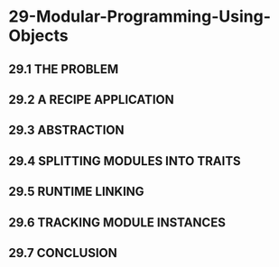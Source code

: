 # 29-Modular-Programming-Using-Objects

## 29.1 THE PROBLEM
## 29.2 A RECIPE APPLICATION
## 29.3 ABSTRACTION
## 29.4 SPLITTING MODULES INTO TRAITS
## 29.5 RUNTIME LINKING
## 29.6 TRACKING MODULE INSTANCES
## 29.7 CONCLUSION


